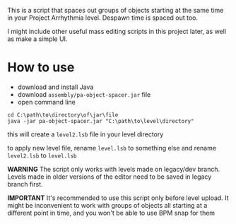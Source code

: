 This is a script that spaces out groups of objects starting at the same time in your Project Arrhythmia level. Despawn time is spaced out too.

I might include other useful mass editing scripts in this project later, as well as make a simple UI.

# How to use

- download and install Java
- download `assembly/pa-object-spacer.jar` file
- open command line

```
cd C:\path\to\directory\of\jar\file
java -jar pa-object-spacer.jar "C:\path\to\level\directory"
```

this will create a `level2.lsb` file in your level directory

to apply new level file, rename `level.lsb` to something else and rename `level2.lsb` to `level.lsb`

**WARNING** The script only works with levels made on legacy/dev branch. Levels made in older versions of the editor need to be saved in legacy branch first.

**IMPORTANT** It's recommended to use this script only before level upload. It might be inconvenient to work with groups of objects all starting at a different point in time, and you won't be able to use BPM snap for them
